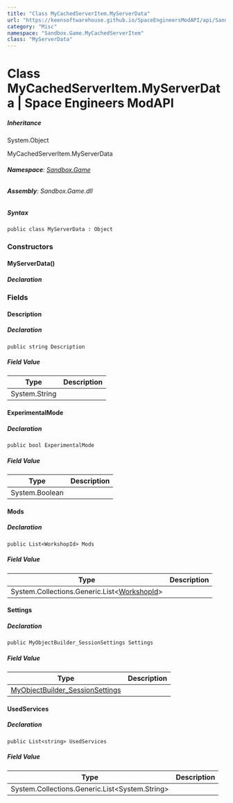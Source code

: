 ```yaml
---
title: "Class MyCachedServerItem.MyServerData"
url: "https://keensoftwarehouse.github.io/SpaceEngineersModAPI/api/Sandbox.Game.MyCachedServerItem.MyServerData.html"
category: "Misc"
namespace: "Sandbox.Game.MyCachedServerItem"
class: "MyServerData"
---
```


# Class MyCachedServerItem.MyServerData | Space Engineers ModAPI

##### Inheritance

System.Object

MyCachedServerItem.MyServerData

###### **Namespace**: [Sandbox.Game](https://keensoftwarehouse.github.io/SpaceEngineersModAPI/api/Sandbox.Game.html)

###### **Assembly**: Sandbox.Game.dll

##### Syntax

```
public class MyServerData : Object
```

### Constructors

#### MyServerData()

##### Declaration

### Fields

#### Description

##### Declaration

```
public string Description
```

##### Field Value

| Type | Description |
| --- | --- |
| System.String |     |

#### ExperimentalMode

##### Declaration

```
public bool ExperimentalMode
```

##### Field Value

| Type | Description |
| --- | --- |
| System.Boolean |     |

#### Mods

##### Declaration

```
public List<WorkshopId> Mods
```

##### Field Value

| Type | Description |
| --- | --- |
| System.Collections.Generic.List<[WorkshopId](https://keensoftwarehouse.github.io/SpaceEngineersModAPI/api/VRage.Game.WorkshopId.html)\> |     |

#### Settings

##### Declaration

```
public MyObjectBuilder_SessionSettings Settings
```

##### Field Value

| Type | Description |
| --- | --- |
| [MyObjectBuilder\_SessionSettings](https://keensoftwarehouse.github.io/SpaceEngineersModAPI/api/VRage.Game.MyObjectBuilder_SessionSettings.html) |     |

#### UsedServices

##### Declaration

```
public List<string> UsedServices
```

##### Field Value

| Type | Description |
| --- | --- |
| System.Collections.Generic.List<System.String\> |     |